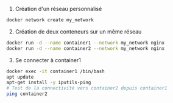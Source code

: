 1. Création d'un réseau personnalisé

```bash
docker network create my_network
```

2. Création de deux conteneurs sur un même réseau

```bash
docker run -d --name container1 --network my_network nginx
docker run -d --name container2 --network my_network nginx
```

3. Se connecter à container1

```bash
docker exec -it container1 /bin/bash
apt update
apt-get install -y iputils-ping
# Test de la connectivité vers container2 depuis container1
ping container2
```
